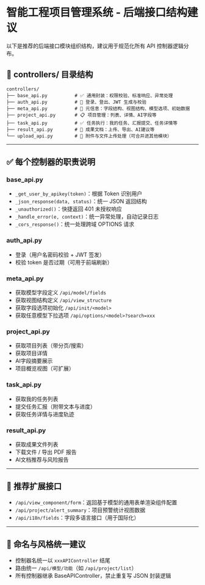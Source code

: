 
# 智能工程项目管理系统 - 后端接口结构建议

以下是推荐的后端接口模块组织结构，建议用于规范化所有 API 控制器逻辑分布。

## 📁 controllers/ 目录结构

```
controllers/
├── base_api.py          # ✅ 通用封装：权限校验、标准响应、异常处理
├── auth_api.py          # 🔐 登录、登出、JWT 生成与校验
├── meta_api.py          # 🧱 元信息：字段结构、视图结构、模型选项、初始数据
├── project_api.py       # 📋 项目管理：列表、详情、AI字段等
├── task_api.py          # ✅ 任务执行：我的任务、汇报提交、任务详情等
├── result_api.py        # 📄 成果文档：上传、导出、AI建议等
└── upload_api.py        # 📁 附件与文件上传处理（可合并进其他模块）
```

---

## ✅ 每个控制器的职责说明

### base_api.py

- `_get_user_by_apikey(token)`：根据 Token 识别用户
- `_json_response(data, status)`：统一 JSON 返回结构
- `_unauthorized()`：快捷返回 401 未授权响应
- `_handle_error(e, context)`：统一异常处理，自动记录日志
- `_cors_response()`：统一处理跨域 OPTIONS 请求

### auth_api.py

- 登录（用户名密码校验 + JWT 签发）
- 校验 token 是否过期（可用于前端刷新）

### meta_api.py

- 获取模型字段定义 `/api/model/fields`
- 获取视图结构定义 `/api/view_structure`
- 获取字段选项初始化 `/api/init/<model>`
- 获取任意模型下拉选项 `/api/options/<model>?search=xxx`

### project_api.py

- 获取项目列表（带分页/搜索）
- 获取项目详情
- AI字段摘要展示
- 项目概览视图（可扩展）

### task_api.py

- 获取我的任务列表
- 提交任务汇报（附带文本与进度）
- 获取任务详情与进度轨迹

### result_api.py

- 获取成果文件列表
- 下载文件 / 导出 PDF 报告
- AI文档推荐与风险报告

---

## 🧩 推荐扩展接口

- `/api/view_component/form`：返回基于模型的通用表单渲染组件配置
- `/api/project/alert_summary`：项目预警统计视图数据
- `/api/i18n/fields`：字段多语言接口（用于国际化）

---

## 📌 命名与风格统一建议

- 控制器名统一以 `xxxAPIController` 结尾
- 路由统一 `/api/模型/功能`（如 `/api/project/list`）
- 所有控制器继承 BaseAPIController，禁止重复写 JSON 封装逻辑

